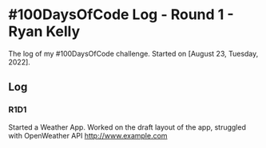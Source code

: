 # #100DaysOfCode Log - Round 1 - Ryan Kelly

The log of my #100DaysOfCode challenge. Started on [August 23, Tuesday, 2022].

## Log

### R1D1 
Started a Weather App. Worked on the draft layout of the app, struggled with OpenWeather API http://www.example.com

<!---
### R1D2
--->
